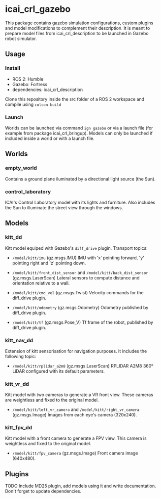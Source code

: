 # icai_crl_gazebo
This package contains gazebo simulation configurations, custom plugins and model modifications to complement their description. It is meant to prepare model files from icai_crl_description to be launched in Gazebo robot simulator.

## Usage

### Install

* ROS 2: Humble
* Gazebo: Fortress
* dependencies: icai_crl_description

Clone this repository inside the src folder of a ROS 2 workspace and compile using `colcon build`

### Launch
Worlds can be launched via command `ign gazebo` or via a launch file (for example from package icai_crl_bringup). Models can only be launched if included inside a world or with a launch file.

## Worlds

### empty_world
Contains a ground plane iluminated by a directional light source (the Sun). 

### control_laboratory
ICAI's Control Laboratory model with its lights and furniture. Also includes the Sun to illuminate the street view through the windows.


## Models

### kitt_dd
Kitt model equiped with Gazebo's `diff_drive` plugin.
Transport topics:
* `/model/kitt/imu` (gz.msgs.IMU) IMU with 'x' pointing forward, 'y' pointing right and 'z' pointing down.

* `/model/kitt/front_dist_sensor` and `/model/kitt/back_dist_sensor` (gz.msgs.LaserScan) Lateral sensors to compute distance and orientation relative to a wall.

* `/model/kitt/cmd_vel` (gz.msgs.Twist) Velocity commands for the diff_drive plugin.

* `/model/kitt/odometry` (gz.msgs.Odometry) Odometry published by diff_drive plugin.

* `/model/kitt/tf` (gz.msgs.Pose_V) Tf frame of the robot, published by diff_drive plugin.


### kitt_nav_dd
Extension of kitt sensorisation for navigation purposes. It includes the following topic:
* `/model/kitt/rplidar_a2m8` (gz.msgs.LaserScan) RPLIDAR A2M8 360º LiDAR configured with its default parameters.


### kitt_vr_dd

Kitt model with two cameras to generate a VR front view. These cameras are weightless and fixed to the original model.
* `/model/kitt/left_vr_camera` and `/model/kitt/right_vr_camera` (gz.msgs.Image) Images from each eye's camera (320x240).

### kitt_fpv_dd
Kitt model with a front camera to generate a FPV view. This camera is weightless and fixed to the original model.
* `/model/kitt/fpv_camera` (gz.msgs.Image) Front camera image (640x480).


## Plugins

TODO Include MD25 plugin, add models using it and write documentation. Don't forget to update dependencies.

